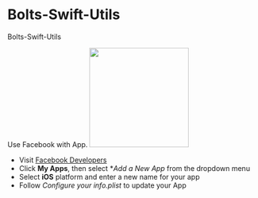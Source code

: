 # Bolts-Swift-Utils
Bolts-Swift-Utils

Use Facebook with App. <img src="http://www.doit.ba/img/facebook.jpg" width="200">
- Visit <a href="https://developers.facebook.com/" target="_blank">Facebook Developers</a>
- Click **My Apps**, then select **Add a New App* from the dropdown menu
- Select **iOS** platform and enter a new name for your app
- Follow *Configure your info.plist* to update your App
